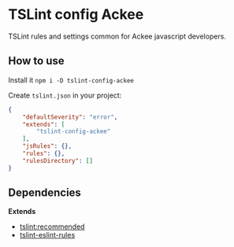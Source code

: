 TSLint config Ackee
====================

TSLint rules and settings common for Ackee javascript developers.

How to use
----------

Install it `npm i -D tslint-config-ackee`

Create `tslint.json` in your project:

```json
{
    "defaultSeverity": "error",
    "extends": [
        "tslint-config-ackee"
    ],
    "jsRules": {},
    "rules": {},
    "rulesDirectory": []
}
```

Dependencies
------------

**Extends**

* [tslint:recommended](https://github.com/palantir/tslint/blob/master/src/configs/recommended.ts)
* [tslint-eslint-rules](https://github.com/buzinas/tslint-eslint-rules)
